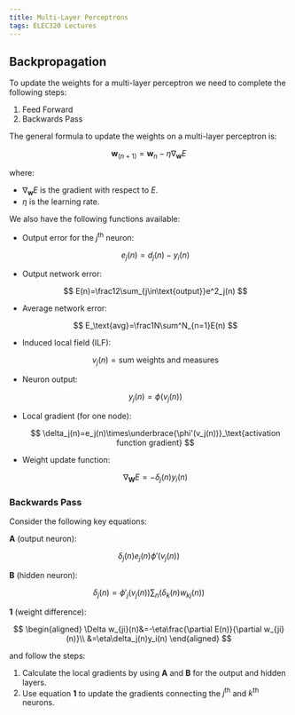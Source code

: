 ```yaml
---
title: Multi-Layer Perceptrons
tags: ELEC320 Lectures
---
```

## Backpropagation
To update the weights for a multi-layer perceptron we need to complete the following steps:

1. Feed Forward
1. Backwards Pass

The general formula to update the weights on a multi-layer perceptron is:

$$
\mathbf w_{(n+1)}=\mathbf w_n-\eta\nabla_\mathbf wE
$$

where:

* $\nabla_\mathbf wE$ is the gradient with respect to $E$.
* $\eta$ is the learning rate.

We also have the following functions available:

* Output error for the $j^{\text{th}}$ neuron:
	
	$$
	e_j(n)=d_j(n)-y_i(n)
	$$
* Output network error:
	
	$$
	E(n)=\frac12\sum_{j\in\text{output}}e^2_j(n)
	$$
	
* Average network error:
	
	$$
	E_\text{avg}=\frac1N\sum^N_{n=1}E(n)
	$$
* Induced local field (ILF):
	
	$$
	v_j(n)=\text{sum weights and measures}
	$$
* Neuron output:
	
	$$
	y_j(n)=\phi(v_j(n))
	$$
* Local gradient (for one node):

	$$
	\delta_j(n)=e_j(n)\times\underbrace{\phi'(v_j(n))}_\text{activation function gradient}
	$$
* Weight update function:

	$$
	\nabla_\mathbf WE=-\delta_j(n)y_i(n)
	$$
	
### Backwards Pass
Consider the following key equations:

**A** (output neuron):

$$
\delta_j(n)e_j(n)\phi'(v_j(n))
$$

**B** (hidden neuron):

$$
\delta_j(n)=\phi'_j\left(v_j\left(n\right)\right)\sum_n\left(\delta_k(n)w_{kj}(n)\right)
$$

**1** (weight difference):

$$
\begin{aligned}
\Delta w_{ji}(n)&=-\eta\frac{\partial E(n)}{\partial w_{ji}(n)}\\
&=\eta\delta_j(n)y_i(n)
\end{aligned}
$$

and follow the steps:

1. Calculate the local gradients by using **A** and **B** for the output and hidden layers.
1. Use equation **1** to update the gradients connecting the $j^\text{th}$ and $k^\text{th}$ neurons.